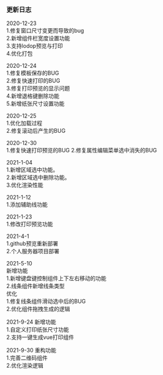 ### 更新日志
2020-12-23<br/>
1.修复窗口尺寸变更而导致的bug<br/>
2.新增组件栏宽度设置功能<br/>
3.支持lodop预览与打印<br/>
4.优化打包<br/>

2020-12-24<br/>
1.修复模板保存的BUG<br/>
2.修复快速打印的BUG<br/>
3.修复打印预览的显示问题<br/>
4.新增退格键删除功能<br/>
5.新增纸张尺寸设置功能<br/>

2020-12-25<br/>
1.优化加载过程<br/>
2.修复滚动后产生的BUG<br/>

2020-12-30<br/>
1.修复快速打印预览的BUG
2.修复属性编辑菜单选中消失的BUG

2021-1-04<br/>
1.新增区域选中功能。<br/>
2.新增区域选中删除功能。<br/>
3.优化渲染性能<br/>

2021-1-12<br/>
1.添加辅助线功能<br/>

2021-1-23<br/>
1.修改打印预览功能<br/>

2021-4-1<br/>
1.github预览重新部署<br/>
2.个人服务器项目部署<br/>

2021-5-10<br/>
新增功能<br/>
1.新增键盘键控制组件上下左右移动的功能<br/>
2.线条组件新增线条类型<br/>
优化<br/>
1.修复线条组件滑动选中后的BUG<br/>
2.优化组件拖拽生成的逻辑<br/>

2021-9-24
新增功能<br>
1.自定义打印纸张尺寸功能<br>
2.支持一键生成vue打印组件<br>

2021-9-30
重构功能<br>
1.完善二维码组件<br>
2.优化渲染逻辑<br>
